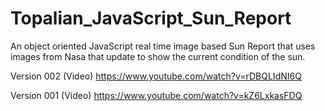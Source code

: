 # Topalian_JavaScript_Sun_Report
An object oriented JavaScript real time image based Sun Report that uses images from Nasa that update to show the current condition of the sun.

Version 002
(Video) https://www.youtube.com/watch?v=rDBQLIdNI6Q

Version 001
(Video) https://www.youtube.com/watch?v=kZ6LxkasFDQ
